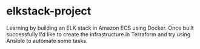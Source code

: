 # elkstack-project
Learning by building an ELK stack in Amazon ECS using Docker. Once built successfully I'd like to create the infrastructure in Terraform and try using Ansible to automate some tasks.
